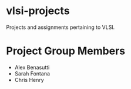 # vlsi-projects

Projects and assignments pertaining to VLSI.

# Project Group Members

- Alex Benasutti
- Sarah Fontana
- Chris Henry
